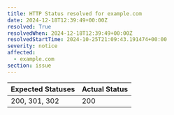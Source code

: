 ```yaml
---
title: HTTP Status resolved for example.com
date: 2024-12-18T12:39:49+00:00Z
resolved: True
resolvedWhen: 2024-12-18T12:39:49+00:00Z
resolvedStartTime: 2024-10-25T21:09:43.191474+00:00
severity: notice
affected:
  - example.com
section: issue
---
```


| Expected Statuses | Actual Status  |
|-------------------|----------------|
| 200, 301, 302 | 200 |
